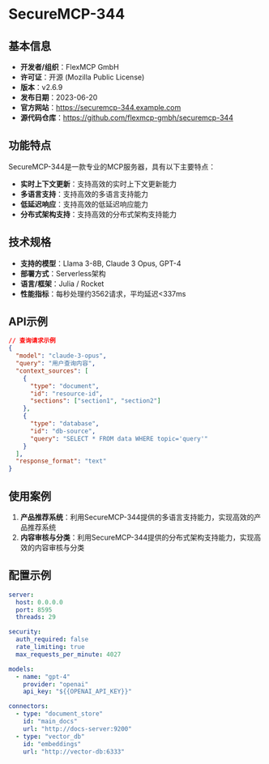 # SecureMCP-344

## 基本信息

- **开发者/组织**：FlexMCP GmbH
- **许可证**：开源 (Mozilla Public License)
- **版本**：v2.6.9
- **发布日期**：2023-06-20
- **官方网站**：https://securemcp-344.example.com
- **源代码仓库**：https://github.com/flexmcp-gmbh/securemcp-344

## 功能特点

SecureMCP-344是一款专业的MCP服务器，具有以下主要特点：

- **实时上下文更新**：支持高效的实时上下文更新能力
- **多语言支持**：支持高效的多语言支持能力
- **低延迟响应**：支持高效的低延迟响应能力
- **分布式架构支持**：支持高效的分布式架构支持能力


## 技术规格

- **支持的模型**：Llama 3-8B, Claude 3 Opus, GPT-4
- **部署方式**：Serverless架构
- **语言/框架**：Julia / Rocket
- **性能指标**：每秒处理约3562请求，平均延迟<337ms

## API示例

```json
// 查询请求示例
{
  "model": "claude-3-opus",
  "query": "用户查询内容",
  "context_sources": [
    {
      "type": "document",
      "id": "resource-id",
      "sections": ["section1", "section2"]
    },
    {
      "type": "database",
      "id": "db-source",
      "query": "SELECT * FROM data WHERE topic='query'"
    }
  ],
  "response_format": "text"
}
```

## 使用案例

1. **产品推荐系统**：利用SecureMCP-344提供的多语言支持能力，实现高效的产品推荐系统
2. **内容审核与分类**：利用SecureMCP-344提供的分布式架构支持能力，实现高效的内容审核与分类


## 配置示例

```yaml
server:
  host: 0.0.0.0
  port: 8595
  threads: 29

security:
  auth_required: false
  rate_limiting: true
  max_requests_per_minute: 4027

models:
  - name: "gpt-4"
    provider: "openai"
    api_key: "${{OPENAI_API_KEY}}"

connectors:
  - type: "document_store"
    id: "main_docs"
    url: "http://docs-server:9200"
  - type: "vector_db"
    id: "embeddings"
    url: "http://vector-db:6333"
```